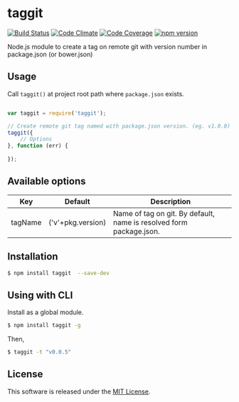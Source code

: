 taggit
====

[![Build Status][my_travis_badge_url]][my_travis_url]
[![Code Climate][my_codeclimate_badge_url]][my_codeclimate_url]
[![Code Coverage][my_codeclimate_coverage_badge_url]][my_codeclimate_url]
[![npm version][my_npm_budge_url]][my_npm_url]


Node.js module to create a tag on remote git with version number in package.json (or bower.json)

Usage
---------

Call `taggit()` at project root path where `package.json` exists.

```javascript

var taggit = require('taggit');

// Create remote git tag named with package.json version. (eg. v1.0.0)
taggit({
    // Options
}, function (err) {
    
});

```

Available options
---------

| Key | Default | Description |
| --- | --- | --- |
| tagName | ('v'+pkg.version) | Name of tag on git. By default, name is resolved form package.json. |


Installation
---------

```bash
$ npm install taggit  --save-dev
```


Using with CLI
---------

Install as a global module.

```bash
$ npm install taggit -g
```

Then,

```bash
$ taggit -t "v0.0.5"
```



License
-------
This software is released under the [MIT License][my_license_url].

[my_repo_url]: https://github.com/okunishinishi/node-taggit
[my_travis_url]: http://travis-ci.org/okunishinishi/node-taggit
[my_travis_badge_url]: http://img.shields.io/travis/okunishinishi/node-taggit.svg?style=flat
[my_license_url]: https://github.com/okunishinishi/node-taggit/blob/master/LICENSE
[my_codeclimate_url]: http://codeclimate.com/github/okunishinishi/node-taggit
[my_codeclimate_badge_url]: http://img.shields.io/codeclimate/github/okunishinishi/node-taggit.svg?style=flat
[my_codeclimate_coverage_badge_url]: http://img.shields.io/codeclimate/coverage/github/okunishinishi/node-taggit.svg?style=flat
[my_coverage_url]: http://okunishinishi.github.io/node-taggit/coverage/lcov-report
[my_npm_url]: http://www.npmjs.org/package/taggit
[my_npm_budge_url]: http://img.shields.io/npm/v/taggit.svg?style=flat
